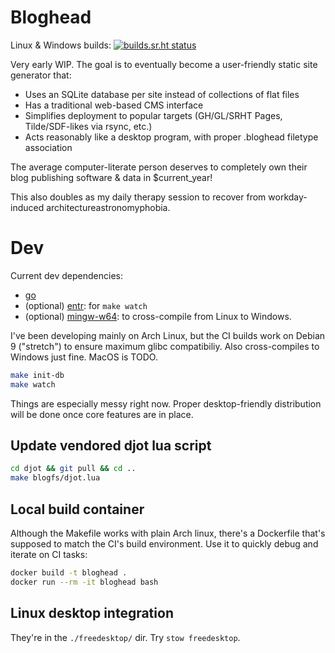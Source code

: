 # Bloghead

Linux & Windows builds: [![builds.sr.ht status](https://builds.sr.ht/~nhanb/bloghead/commits/master/.build.yml.svg)](https://builds.sr.ht/~nhanb/bloghead/commits/master/.build.yml?)

Very early WIP.
The goal is to eventually become a user-friendly static site generator that:

- Uses an SQLite database per site instead of collections of flat files
- Has a traditional web-based CMS interface
- Simplifies deployment to popular targets (GH/GL/SRHT Pages, Tilde/SDF-likes via rsync, etc.)
- Acts reasonably like a desktop program, with proper .bloghead filetype association

The average computer-literate person deserves to completely own their blog
publishing software & data in $current_year!

This also doubles as my daily therapy session to recover from workday-induced
architectureastronomyphobia.

# Dev

Current dev dependencies:

- [go](https://go.dev/)
- (optional) [entr](https://eradman.com/entrproject/): for `make watch`
- (optional) [mingw-w64](https://archlinux.org/groups/x86_64/mingw-w64/): to
  cross-compile from Linux to Windows.

I've been developing mainly on Arch Linux, but the CI builds work on Debian 9
("stretch") to ensure maximum glibc compatibiliy. Also cross-compiles to
Windows just fine. MacOS is TODO.

```sh
make init-db
make watch
```

Things are especially messy right now. Proper desktop-friendly distribution
will be done once core features are in place.

## Update vendored djot lua script

```sh
cd djot && git pull && cd ..
make blogfs/djot.lua
```

## Local build container

Although the Makefile works with plain Arch linux, there's a Dockerfile that's
supposed to match the CI's build environment. Use it to quickly debug and
iterate on CI tasks:

```sh
docker build -t bloghead .
docker run --rm -it bloghead bash
```

## Linux desktop integration

They're in the `./freedesktop/` dir. Try `stow freedesktop`.
